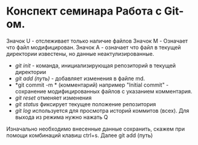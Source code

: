 # Конспект семинара Работа с Git-ом.

Значок U - отслеживает только наличие файлов
Значок M - Означает что файл модифицирован.
Значок A - означает что файл в текущей директории известены, но данные неактулизированные.

* *git init* - команда, инициализирующая репозиторий в текущей директории
* *git add (путь)* - добавляет изменения в файле md.
* *git commit -m * (комментарий) например "Initial commit" - сохранение модифицированных файлов с указанием комментария.
* *git reset* отменяет изменения
* *git status* фиксирует текущее положение репозитория 
* *git log* используется для просмотра историй коммитов (всех). Для выхода из режима нужно нажать Q


Изначально необходимо внесенные данные сохранить, скажем при помощи комбинаций клавиш ctrl+s.
Далее git add (путь)

